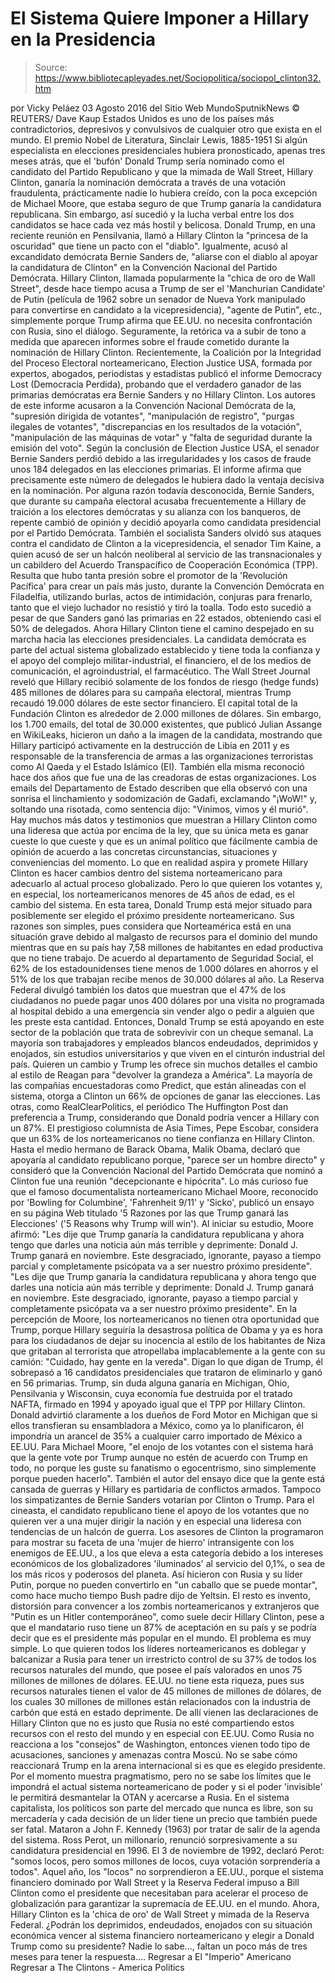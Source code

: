 # El Sistema Quiere Imponer a Hillary en la Presidencia

> Source: https://www.bibliotecapleyades.net/Sociopolitica/sociopol_clinton32.htm

por Vicky Peláez 03 Agosto 2016 del Sitio Web MundoSputnikNews
© REUTERS/ Dave Kaup Estados Unidos
es uno de los países más contradictorios, depresivos y convulsivos
de cualquier otro que exista en el mundo.
El premio Nobel de Literatura,
Sinclair Lewis,
1885-1951
Si algún especialista en elecciones presidenciales hubiera pronosticado, apenas tres meses atrás, que el 'bufón' Donald Trump sería nominado como el candidato del Partido Republicano y que la mimada de Wall Street, Hillary Clinton, ganaría la nominación demócrata a través de una votación fraudulenta, prácticamente nadie lo hubiera creído, con la poca excepción de Michael Moore, que estaba seguro de que Trump ganaría la candidatura republicana.
Sin embargo, así sucedió y la lucha verbal entre los dos candidatos se hace cada vez más hostil y belicosa.
Donald Trump, en una reciente reunión en Pensilvania, llamó a Hillary Clinton la "princesa de la oscuridad" que tiene un pacto con el "diablo".
Igualmente, acusó al excandidato demócrata Bernie Sanders de,
"aliarse con el diablo al apoyar la candidatura de Clinton" en la Convención Nacional del Partido Demócrata.
Hillary Clinton, llamada popularmente la "chica de oro de Wall Street", desde hace tiempo acusa a Trump de ser el 'Manchurian Candidate' de Putin (película de 1962 sobre un senador de Nueva York manipulado para convertirse en candidato a la vicepresidencia), "agente de Putin", etc., simplemente porque Trump afirma que EE.UU. no necesita confrontación con Rusia, sino el diálogo.
Seguramente, la retórica va a subir de tono a medida que aparecen informes sobre el fraude cometido durante la nominación de Hillary Clinton.
Recientemente, la Coalición por la Integridad del Proceso Electoral norteamericano, Election Justice USA, formada por expertos, abogados, periodistas y estadistas publicó el informe Democracy Lost (Democracia Perdida), probando que el verdadero ganador de las primarias demócratas era Bernie Sanders y no Hillary Clinton.
Los autores de este informe acusaron a la Convención Nacional Demócrata de la,
"supresión dirigida de votantes", "manipulación de registro", "purgas ilegales de votantes", "discrepancias en los resultados de la votación", "manipulación de las máquinas de votar" y "falta de seguridad durante la emisión del voto".
Según la conclusión de Election Justice USA, el senador Bernie Sanders perdió debido a las irregularidades y los casos de fraude unos 184 delegados en las elecciones primarias.
El informe afirma que precisamente este número de delegados le hubiera dado la ventaja decisiva en la nominación.
Por alguna razón todavía desconocida, Bernie Sanders, que durante su campaña electoral acusaba frecuentemente a Hillary de traición a los electores demócratas y su alianza con los banqueros, de repente cambió de opinión y decidió apoyarla como candidata presidencial por el Partido Demócrata.
También el socialista Sanders olvidó sus ataques contra el candidato de Clinton a la vicepresidencia, el senador Tim Kaine, a quien acusó de ser un halcón neoliberal al servicio de las transnacionales y un cabildero del Acuerdo Transpacífico de Cooperación Económica (TPP).
Resulta que hubo tanta presión sobre el promotor de la 'Revolución Pacífica' para crear un país más justo, durante la Convención Demócrata en Filadelfia, utilizando burlas, actos de intimidación, conjuras para frenarlo, tanto que el viejo luchador no resistió y tiró la toalla.
Todo esto sucedió a pesar de que Sanders ganó las primarias en 22 estados, obteniendo casi el 50% de delegados.
Ahora Hillary Clinton tiene el camino despejado en su marcha hacia las elecciones presidenciales. La candidata demócrata es parte del actual sistema globalizado establecido y tiene toda la confianza y el apoyo del complejo militar-industrial, el financiero, el de los medios de comunicación, el agroindustrial, el farmacéutico.
The Wall Street Journal reveló que Hillary recibió solamente de los fondos de riesgo (hedge funds) 485 millones de dólares para su campaña electoral, mientras Trump recaudó 19.000 dólares de este sector financiero.
El capital total de la Fundación Clinton es alrededor de 2.000 millones de dólares.
Sin embargo, los 1.700 emails, del total de 30.000 existentes, que publicó Julian Assange en WikiLeaks, hicieron un daño a la imagen de la candidata, mostrando que Hillary participó activamente en la destrucción de Libia en 2011 y es responsable de la transferencia de armas a las organizaciones terroristas como Al Qaeda y el Estado Islámico (EI).
También ella misma reconoció hace dos años que fue una de las creadoras de estas organizaciones.
Los emails del Departamento de Estado describen que ella observó con una sonrisa el linchamiento y sodomización de Gadafi, exclamando "¡WoW!" y, soltando una risotada, como sentencia dijo:
"Vinimos, vimos y él murió".
Hay muchos más datos y testimonios que muestran a Hillary Clinton como una lideresa que actúa por encima de la ley, que su única meta es ganar cueste lo que cueste y que es un animal político que fácilmente cambia de opinión de acuerdo a las concretas circunstancias, situaciones y conveniencias del momento.
Lo que en realidad aspira y promete Hillary Clinton es hacer cambios dentro del sistema norteamericano para adecuarlo al actual proceso globalizado.
Pero lo que quieren los votantes y, en especial, los norteamericanos menores de 45 años de edad, es el cambio del sistema. En esta tarea, Donald Trump está mejor situado para posiblemente ser elegido el próximo presidente norteamericano.
Sus razones son simples, pues considera que Norteamérica está en una situación grave debido al malgasto de recursos para el dominio del mundo mientras que en su país hay 7,58 millones de habitantes en edad productiva que no tiene trabajo.
De acuerdo al departamento de Seguridad Social, el 62% de los estadounidenses tiene menos de 1.000 dólares en ahorros y el 51% de los que trabajan recibe menos de 30.000 dólares al año.
La Reserva Federal divulgó también los datos que muestran que el 47% de los ciudadanos no puede pagar unos 400 dólares por una visita no programada al hospital debido a una emergencia sin vender algo o pedir a alguien que les preste esta cantidad.
Entonces, Donald Trump se está apoyando en este sector de la población que trata de sobrevivir con un cheque semanal. La mayoría son trabajadores y empleados blancos endeudados, deprimidos y enojados, sin estudios universitarios y que viven en el cinturón industrial del país.
Quieren un cambio y Trump les ofrece sin muchos detalles el cambio al estilo de Reagan para "devolver la grandeza a América".
La mayoría de las compañías encuestadoras como Predict, que están alineadas con el sistema, otorga a Clinton un 66% de opciones de ganar las elecciones. Las otras, como RealClearPolitics, el periódico The Huffington Post dan preferencia a Trump, considerando que Donald podría vencer a Hillary con un 87%.
El prestigioso columnista de Asia Times, Pepe Escobar, considera que un 63% de los norteamericanos no tiene confianza en Hillary Clinton.
Hasta el medio hermano de Barack Obama, Malik Obama, declaró que apoyaría al candidato republicano porque,
"parece ser un hombre directo" y consideró que la Convención Nacional del Partido Demócrata que nominó a Clinton fue una reunión "decepcionante e hipócrita".
Lo más curioso fue que el famoso documentalista norteamericano Michael Moore, reconocido por 'Bowling for Columbine', 'Fahrenheit 9/11' y 'Sicko', publicó un ensayo en su página Web titulado '5 Razones por las que Trump ganará las Elecciones' ('5 Reasons why Trump will win').
Al iniciar su estudio, Moore afirmó:
"Les dije que Trump ganaría la candidatura republicana y ahora tengo que darles una noticia aún más terrible y deprimente: Donald J. Trump ganará en noviembre. Este desgraciado, ignorante, payaso a tiempo parcial y completamente psicópata va a ser nuestro próximo presidente".
"Les dije que Trump ganaría la candidatura republicana y ahora tengo que darles una noticia aún más terrible y deprimente:
Donald J. Trump ganará en noviembre.
Este desgraciado, ignorante, payaso a tiempo parcial y completamente psicópata va a ser nuestro próximo presidente".
En la percepción de Moore, los norteamericanos no tienen otra oportunidad que Trump, porque Hillary seguiría la desastrosa política de Obama y ya es hora para los ciudadanos de dejar su inocencia al estilo de los habitantes de Niza que gritaban al terrorista que atropellaba implacablemente a la gente con su camión:
"Cuidado, hay gente en la vereda".
Digan lo que digan de Trump, él sobrepasó a 16 candidatos presidenciales que trataron de eliminarlo y ganó en 56 primarias.
Trump, sin duda alguna ganaría en Michigan, Ohio, Pensilvania y Wisconsin, cuya economía fue destruida por el tratado NAFTA, firmado en 1994 y apoyado igual que el TPP por Hillary Clinton.
Donald advirtió claramente a los dueños de Ford Motor en Michigan que si ellos transfieran su ensambladora a México, como ya lo planificaron, él impondría un arancel de 35% a cualquier carro importado de México a EE.UU.
Para Michael Moore,
"el enojo de los votantes con el sistema hará que la gente vote por Trump aunque no estén de acuerdo con Trump en todo, no porque les guste su fanatismo o egocentrismo, sino simplemente porque pueden hacerlo".
También el autor del ensayo dice que la gente está cansada de guerras y Hillary es partidaria de conflictos armados.
Tampoco los simpatizantes de Bernie Sanders votarían por Clinton o Trump. Para el cineasta, el candidato republicano tiene el apoyo de los votantes que no quieren ver a una mujer dirigir la nación y en especial una lideresa con tendencias de un halcón de guerra.
Los asesores de Clinton la programaron para mostrar su faceta de una 'mujer de hierro' intransigente con los enemigos de EE.UU., a los que eleva a esta categoría debido a los intereses económicos de los globalizadores 'iluminados' al servicio del 0,1%, o sea de los más ricos y poderosos del planeta.
Así hicieron con Rusia y su líder Putin, porque no pueden convertirlo en "un caballo que se puede montar", como hace mucho tiempo Bush padre dijo de Yeltsin.
El resto es invento, distorsión para convencer a los zombis norteamericanos y extranjeros que "Putin es un Hitler contemporáneo", como suele decir Hillary Clinton, pese a que el mandatario ruso tiene un 87% de aceptación en su país y se podría decir que es el presidente más popular en el mundo.
El problema es muy simple. Lo que quieren todos los líderes norteamericanos es doblegar y balcanizar a Rusia para tener un irrestricto control de su 37% de todos los recursos naturales del mundo, que posee el país valorados en unos 75 millones de millones de dólares.
EE.UU. no tiene esta riqueza, pues sus recursos naturales tienen el valor de 45 millones de millones de dólares, de los cuales 30 millones de millones están relacionados con la industria de carbón que está en estado deprimente.
De allí vienen las declaraciones de Hillary Clinton que no es justo que Rusia no esté compartiendo estos recursos con el resto del mundo y en especial con EE.UU.
Como Rusia no reacciona a los "consejos" de Washington, entonces vienen todo tipo de acusaciones, sanciones y amenazas contra Moscú.
No se sabe cómo reaccionará Trump en la arena internacional si es que es elegido presidente. Por el momento muestra pragmatismo, pero no se sabe los límites que le impondrá el actual sistema norteamericano de poder y si el poder 'invisible' le permitirá desmantelar la OTAN y acercarse a Rusia.
En el sistema capitalista, los políticos son parte del mercado que nunca es libre, son su mercadería y cada decisión de un líder tiene un precio que también puede ser fatal.
Mataron a John F. Kennedy (1963) por tratar de salir de la agenda del sistema. Ross Perot, un millonario, renunció sorpresivamente a su candidatura presidencial en 1996.
El 3 de noviembre de 1992, declaró Perot:
"somos locos, pero somos millones de locos, cuya votación sorprendería a todos".
Aquel año, los "locos" no sorprendieron a EE.UU., porque el sistema financiero dominado por Wall Street y la Reserva Federal impuso a Bill Clinton como el presidente que necesitaban para acelerar el proceso de globalización para garantizar la supremacía de EE.UU. en el mundo.
Ahora, Hillary Clinton es la 'chica de oro' de Wall Street y mimada de la Reserva Federal.
¿Podrán los deprimidos, endeudados, enojados con su situación económica vencer al sistema financiero norteamericano y elegir a Donald Trump como su presidente?
Nadie lo sabe..., faltan un poco más de tres meses para tener la respuesta....
Regresar a El "Imperio" Americano
Regresar a The Clintons - America Politics
